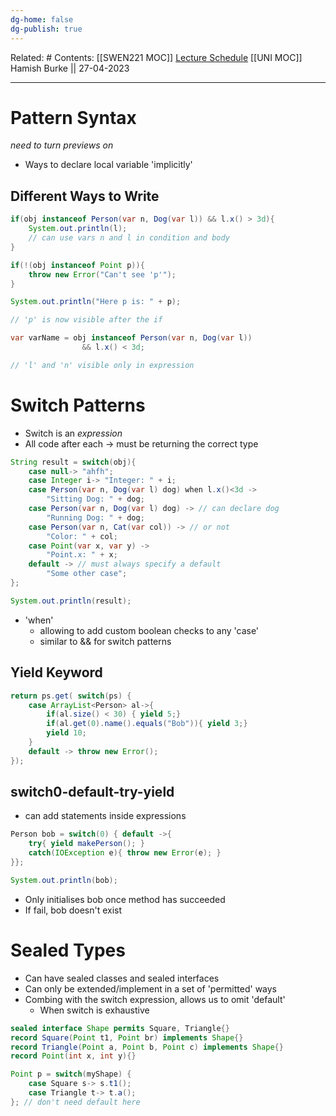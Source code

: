 ```yaml
---
dg-home: false
dg-publish: true
---
```

Related: #
Contents: [[SWEN221 MOC]]
[Lecture Schedule](https://ecs.wgtn.ac.nz/Courses/SWEN221_2023T1/LectureSchedule)
[[UNI MOC]]
Hamish Burke || 27-04-2023
***

# Pattern Syntax

*need to turn previews on*
- Ways to declare local variable 'implicitly'

## Different Ways to Write

```java
if(obj instanceof Person(var n, Dog(var l)) && l.x() > 3d){
	System.out.println(l);
	// can use vars n and l in condition and body
}
```

```java
if(!(obj instanceof Point p)){
	throw new Error("Can't see 'p'");
}

System.out.println("Here p is: " + p);

// 'p' is now visible after the if
```

```java
var varName = obj instanceof Person(var n, Dog(var l))
				&& l.x() < 3d;

// 'l' and 'n' visible only in expression
```

# Switch Patterns

- Switch is an *expression*
- All code after each -> must be returning the correct type

```java
String result = switch(obj){
	case null-> "ahfh";
	case Integer i-> "Integer: " + i;
	case Person(var n, Dog(var l) dog) when l.x()<3d ->
		"Sitting Dog: " + dog;
	case Person(var n, Dog(var l) dog) -> // can declare dog
		"Running Dog: " + dog;
	case Person(var n, Cat(var col)) -> // or not
		"Color: " + col;
	case Point(var x, var y) ->
		"Point.x: " + x;
	default -> // must always specify a default
		"Some other case";
};

System.out.println(result);
```

- 'when' 
	- allowing to add custom boolean checks to any 'case'
	- similar to && for switch patterns

## Yield Keyword

```java
return ps.get( switch(ps) {
	case ArrayList<Person> al->{
		if(al.size() < 30) { yield 5;}
		if(al.get(0).name().equals("Bob")){ yield 3;}
		yield 10;
	}
	default -> throw new Error();
});
```

## switch0-default-try-yield

- can add statements inside expressions

```java
Person bob = switch(0) { default ->{
	try{ yield makePerson(); }
	catch(IOException e){ throw new Error(e); }
}};

System.out.println(bob);
```

- Only initialises bob once method has succeeded
- If fail, bob doesn't exist

# Sealed Types

- Can have sealed classes and sealed interfaces
- Can only be extended/implement in a set of 'permitted' ways
- Combing with the switch expression, allows us to omit 'default'
	- When switch is exhaustive

```java
sealed interface Shape permits Square, Triangle{}
record Square(Point t1, Point br) implements Shape{}
record Triangle(Point a, Point b, Point c) implements Shape{}
record Point(int x, int y){}

Point p = switch(myShape) {
	case Square s-> s.t1();
	case Triangle t-> t.a();
}; // don't need default here
```
